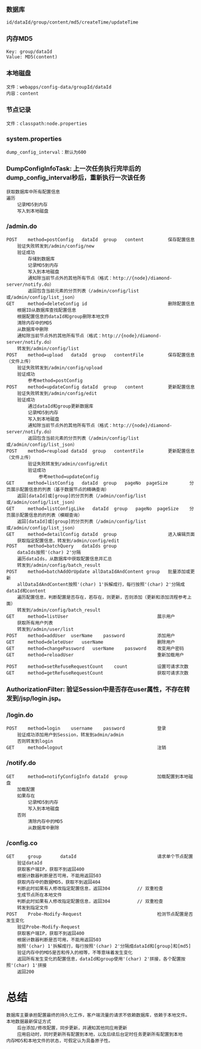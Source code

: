 ### 数据库
    id/dataId/group/content/md5/createTime/updateTime

### 内存MD5
    Key: group/dataId
    Value: MD5(content)

### 本地磁盘
    文件：webapps/config-data/groupId/dataId
    内容：content

### 节点记录
    文件：classpath:node.properties

### system.properties
    dump_config_interval：默认为600

### DumpConfigInfoTask: 上一次任务执行完毕后的dump_config_interval秒后，重新执行一次该任务
    获取数据库中所有配置信息
    遍历
        记录MD5到内存
        写入到本地磁盘

### /admin.do
    POST    method=postConfig   dataId  group   content         保存配置信息
        验证失败转发到/admin/config/new
        验证成功
            存储到数据库
            记录MD5到内存
            写入到本地磁盘
            通知除当前节点外的其他所有节点（格式：http://{node}/diamond-server/notify.do）
            返回包含当前元素的分页列表（/admin/config/list或/admin/config/list_json）
    GET     method=deleteConfig id                              删除配置信息
        根据ID从数据库查找配置信息
        根据配置信息的dataId和group删除本地文件
        清除内存中的MD5
        从数据库中删除
        通知除当前节点外的其他所有节点（格式：http://{node}/diamond-server/notify.do）
        转发到/admin/config/list
    POST    method=upload   dataId  group   contentFile         保存配置信息（文件上传）
        验证失败转发到/admin/config/upload
        验证成功
            参考method=postConfig
    POST    method=updateConfig dataId  group   content         更新配置信息
        验证失败转发到/admin/config/edit
        验证成功
            通过dataId和group更新数据库
            记录MD5到内存
            写入到本地磁盘
            通知除当前节点外的其他所有节点（格式：http://{node}/diamond-server/notify.do）
            返回包含当前元素的分页列表（/admin/config/list或/admin/config/list_json）
    POST    method=reupload dataId  group   contentFile         更新配置信息（文件上传）
            验证失败转发到/admin/config/edit
            验证成功
                参考method=updateConfig
    GET     method=listConfig   dataId  group   pageNo  pageSize        分页展示配置信息的列表（基于数据节点的精确查询）
        返回[dataId]或[group]的分页列表（/admin/config/list或/admin/config/list_json）
    GET     method=listConfigLike   dataId  group   pageNo  pageSize    分页展示配置信息的的列表（模糊查询）
        返回[dataId]或[group]的分页列表（/admin/config/list或/admin/config/list_json）
    GET     method=detailConfig dataId  group                   进入编辑页面
        获取指定配置信息，转发到/admin/config/edit
    POST    method=batchQuery   dataIds group
        dataIds按照'(char) 2'分隔
        遍历dataIds，从数据库中获取配置信息并汇总
        转发到/admin/config/batch_result
    POST    method=batchAddOrUpdate allDataIdAndContent group   批量添加或更新
        allDataIdAndContent按照'(char) 1'拆解成行，每行按照'(char) 2'分隔成dataId和content
        遍历配置信息，判断配置是否存在，若存在，则更新，否则添加（更新和添加流程参考上面）
        转发到/admin/config/batch_result
    GET     method=listUser                                 展示用户
        获取所有用户列表
        转发到/admin/user/list
    POST    method=addUser  userName    password            添加用户
    GET     method=deleteUser   userName                    删除用户
    GET     method=changePassword   userName    password    改变用户密码
    GET     method=reloadUser                               重新加载用户

    POST    method=setRefuseRequestCount    count           设置可请求次数
    GET     method=getRefuseRequestCount                    获取可请求次数

### AuthorizationFilter: 验证Session中是否存在user属性，不存在转发到/jsp/login.jsp。

### /login.do
    POST    method=login    username    password            登录
        验证成功添加用户到Session，转发到admin/admin
        否则转发到login
    GET     method=logout                                   注销

### /notify.do
    GET     method=notifyConfigInfo dataId  group           加载配置到本地磁盘
        加载配置
        如果存在
            记录MD5到内存
            写入到本地磁盘
        否则
            清除内存中的MD5
            从数据库中删除

### /config.co
    GET     group       dataId                              请求单个节点配置
        验证dataId
        获取客户端IP，获取不到返回400
        根据计数器判断是否可用，不能用返回503
        获取内存中的数据MD5，获取不到返回404
        判断此时如果有人修改指定配置信息，返回304          // 双重检查
        生成节点所在本地文件
        判断此时如果有人修改指定配置信息，返回304          // 双重检查
        转发到指定文件
    POST    Probe-Modify-Request                            检测节点配置是否发生变化
        验证Probe-Modify-Request
        获取客户端IP，获取不到返回400
        根据计数器判断是否可用，不能用返回503
        按照'(char) 1'拆解成行，每行按照'(char) 2'分隔成dataId和[group]和[md5]
        验证内存中的MD5是否和传入的相等，不等意味着发生变化
        返回所有发生变化的配置信息，dataId和group使用'(char) 2'拼接，各个配置按照'(char) 1'拼接
        返回200

# 总结
    数据库主要承担配置最终的持久化工作，客户端流量的请求不依赖数据库，依赖于本地文件。
    本地数据最新保证方式
        后台添加/修改配置，同步更新，并通知其他同应用更新
        应用启动时，同时更新所有配置到本地，以及后续后台定时任务更新所有配置到本地
    内存MD5和本地文件的状态，可假定认为具备原子性。
